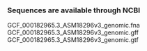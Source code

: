 ### Sequences are available through NCBI
GCF_000182965.3_ASM18296v3_genomic.fna
GCF_000182965.3_ASM18296v3_genomic.gff
GCF_000182965.3_ASM18296v3_genomic.gtf
